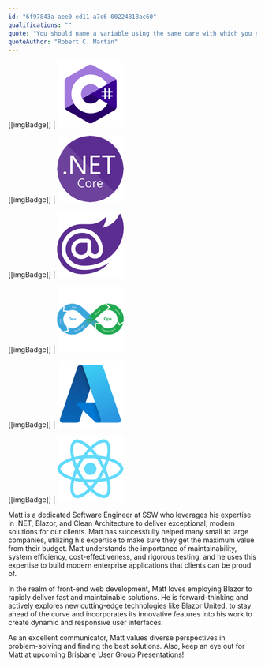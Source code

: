 ```yaml
---
id: "6f97843a-aee0-ed11-a7c6-00224818ac60"
qualifications: ""
quote: "You should name a variable using the same care with which you name a first-born child."
quoteAuthor: "Robert C. Martin"
---
```


[[imgBadge]]
| ![C#](../badges/Developer-c-sharp.png)

[[imgBadge]]
| ![.NET Core](../badges/Developer-dotnet-core.png)

[[imgBadge]]
| ![Blazor](../badges/Developer-blazor.png)

[[imgBadge]]
| ![Dev Ops](../badges/Developer-devops.png)

[[imgBadge]]
| ![Azure](../badges/Business-microsoft-azure.png)

[[imgBadge]]
| ![React](../badges/Developer-react.png)

Matt is a dedicated Software Engineer at SSW who leverages his expertise in .NET, Blazor, and Clean Architecture to deliver exceptional, modern solutions for our clients. Matt has successfully helped many small to large companies, utilizing his expertise to make sure they get the maximum value from their budget. Matt understands the importance of maintainability, system efficiency, cost-effectiveness, and rigorous testing, and he uses this expertise to build modern enterprise applications that clients can be proud of.

In the realm of front-end web development, Matt loves employing Blazor to rapidly deliver fast and maintainable solutions. He is forward-thinking and actively explores new cutting-edge technologies like Blazor United, to stay ahead of the curve and incorporates its innovative features into his work to create dynamic and responsive user interfaces.

As an excellent communicator, Matt values diverse perspectives in problem-solving and finding the best solutions. Also, keep an eye out for Matt at upcoming Brisbane User Group Presentations!
